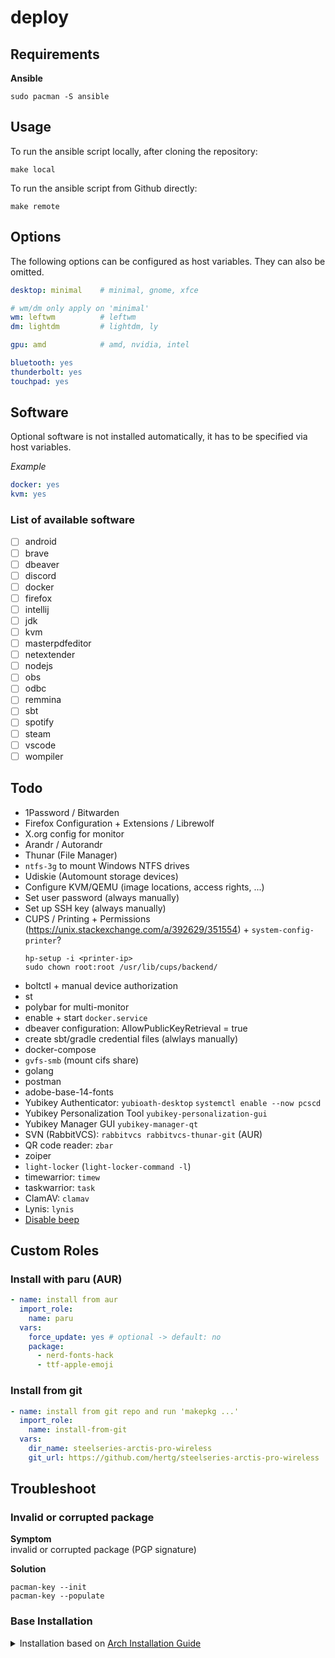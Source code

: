 # deploy

## Requirements
**Ansible**
```shell
sudo pacman -S ansible
```

## Usage

To run the ansible script locally, after cloning the repository:
```shell
make local
```

To run the ansible script from Github directly:
```shell
make remote
```

## Options
The following options can be configured as host variables. They can also be omitted.

```yaml
desktop: minimal    # minimal, gnome, xfce

# wm/dm only apply on 'minimal'
wm: leftwm          # leftwm
dm: lightdm         # lightdm, ly

gpu: amd            # amd, nvidia, intel

bluetooth: yes
thunderbolt: yes
touchpad: yes
```

## Software
Optional software is not installed automatically, it has to be specified via host variables. 

*Example*
```yaml
docker: yes
kvm: yes
```

### List of available software
- [ ] android
- [ ] brave
- [ ] dbeaver
- [ ] discord
- [ ] docker
- [ ] firefox
- [ ] intellij
- [ ] jdk
- [ ] kvm
- [ ] masterpdfeditor
- [ ] netextender
- [ ] nodejs
- [ ] obs
- [ ] odbc
- [ ] remmina
- [ ] sbt
- [ ] spotify
- [ ] steam
- [ ] vscode
- [ ] wompiler

## Todo
- 1Password / Bitwarden
- Firefox Configuration + Extensions / Librewolf
- X.org config for monitor
- Arandr / Autorandr
- Thunar (File Manager)
- `ntfs-3g` to mount Windows NTFS drives
- Udiskie (Automount storage devices)
- Configure KVM/QEMU (image locations, access rights, ...)
- Set user password (always manually)
- Set up SSH key (always manually)
- CUPS / Printing + Permissions (https://unix.stackexchange.com/a/392629/351554) + `system-config-printer`?
  ```
  hp-setup -i <printer-ip>
  sudo chown root:root /usr/lib/cups/backend/
  ```
- boltctl + manual device authorization
- st
- polybar for multi-monitor
- enable + start `docker.service`
- dbeaver configuration: AllowPublicKeyRetrieval = true
- create sbt/gradle credential files (alwlays manually)
- docker-compose
- `gvfs-smb` (mount cifs share)
- golang
- postman
- adobe-base-14-fonts
- Yubikey Authenticator: `yubioath-desktop`
  `systemctl enable --now pcscd`
- Yubikey Personalization Tool `yubikey-personalization-gui`
- Yubikey Manager GUI `yubikey-manager-qt`
- SVN (RabbitVCS): `rabbitvcs rabbitvcs-thunar-git` (AUR)
- QR code reader: `zbar`
- zoiper
- `light-locker` (`light-locker-command -l`)
- timewarrior: `timew`
- taskwarrior: `task`
- ClamAV: `clamav`
- Lynis: `lynis`
- [Disable beep](https://bbs.archlinux.org/viewtopic.php?id=276754)

## Custom Roles
### Install with paru (AUR)
```yml
- name: install from aur
  import_role:
    name: paru
  vars:
    force_update: yes # optional -> default: no
    package:
      - nerd-fonts-hack
      - ttf-apple-emoji
```

### Install from git
```yml
- name: install from git repo and run 'makepkg ...'
  import_role:
    name: install-from-git
  vars:
    dir_name: steelseries-arctis-pro-wireless
    git_url: https://github.com/hertg/steelseries-arctis-pro-wireless
```

## Troubleshoot

### Invalid or corrupted package

**Symptom**\
invalid or corrupted package (PGP signature)

**Solution**
```shell
pacman-key --init
pacman-key --populate
```


### Base Installation
<details>
<summary>Installation based on <a href="https://wiki.archlinux.org/title/installation_guide#Installation">Arch Installation Guide</a></summary>
 
```sh
loadkeys de_CH-latin1 # load swiss keymap
iwctl # connect to wifi: https://wiki.archlinux.org/title/Iwd#iwctl
timedatectl set-ntp true
fdisk -l # list disks
fdisk /dev/<disk> # create partition-table and partitions (1G EFI | 1G Boot | *G LVM)

mkfs.fat -F 32 <efi>
mkfs.ext4 <boot>
cryptsetup -c aes-xts-plain64 -h sha512 -s 512 --use-random luksFormat /dev/{lvm}
cryptsetup luksOpen /dev/{lvm} crypt
pvcreate /dev/mapper/crypt
vgcreate vg0 /dev/mapper/crypt
lvcreate -n swap -L +<size> vg0
lvcreate -n root -L +<size> vg0
lvcreate -n home -L +<size> vg0

mkswap /dev/mapper/vg0-swap
mkfs.ext4 /dev/mapper/vg0-root
mkfs.ext4 /dev/mapper/vg0-home

mount /dev/mapper/vg0-root /mnt
swapon /dev/mapper/vg0-swap
mkdir /mnt/home
mount /dev/mapper/vg0-home /mnt/home
mkdir /mnt/boot
mount /dev/{boot} /mnt/boot
mkdir /mnt/boot/efi
mount /dev/{efi} /mnt/boot/efi

pacman -Sy

pacstrap /mnt base base-devel grub efibootmgr linux linux-headers linux-firmware vim lvm2 git ansible iwd networkmanager
genfstab -U /mnt >> /mnt/etc/fstab

# Enter the new system
arch-chroot /mnt /bin/bash

# Configure System Clock
timedatectl set-ntp true
ln -s /usr/share/zoneinfo/UTC /etc/localtime
hwclock --systohc --utc

# Assign Hostname
echo <hostname> > /etc/hostname

# Generate locales
vim /etc/locale.gen # uncomment desired line
vim /etc/locale.conf # set LANG=en_US.UTF-8
locale-gen

# Set root password
passwd

# Create your user
useradd -m -G wheel -s /bin/bash <user>
passwd <user>

# Configure mkinitcpio
vim /etc/mkinitcpio.conf # HOOKS=(base udev autodetect modconf block keymap encrypt lvm2 filesystems keyboard fsck)

# Generate initramdisk
mkinitcpio -p linux

# Install GRUB
grub-install --target=x86_64-efi --efi-directory=/boot/efi --bootloader-id=GRUB
# alternatively: 
# grub-install --target=i386-pc /dev/<disk>

# Configure GRUB
vim /etc/default/grub # GRUB_CMDLINE_LINUX="cryptdevice=/dev/{lvm}:crypt"

# Generate Grub Configuration
grub-mkconfig -o /boot/grub/grub.cfg

# Exit new system
exit

# Unmount all partitions
umount -R /mnt
swapoff -a

# Reboot
reboot
```

```sh
systemctl enable --now NetworkManager
nmtui
pacman -S inetutils # provides 'hostname' command
```
</details>

